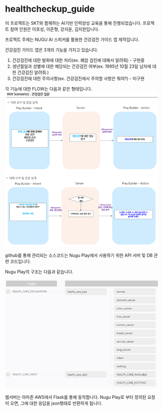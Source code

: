 # healthcheckup_guide

이 프로젝트는 SKT와 함께하는 AI기반 인력양성 교육을 통해 진행되었습니다.
프로젝트 참여 인원은 이호성, 이준형, 강지윤, 김지헌입니다.

프로젝트 주제는 NUGU AI 스피커를 활용한 건강검진 가이드 앱 제작입니다.

건강검진 가이드 앱은 3개의 기능을 가지고 있습니다.

1. 건강검진에 대한 발화에 대한 처리(ex. 폐암 검진에 대해서 알려줘) - 구현중
2. 생년월일과 성별에 대한 해당되는 건강검진 여부(ex. 1995년 10월 23일 남자에 대한 건강검진 알려줘.)
3. 건강검진에 대한 주의사항(ex. 건강검진에서 주의할 사항은 뭐야?) - 미구현

각 기능에 대한 FLOW는 다음과 같은 형태입니다.
![그림1.png](https://github.com/zdlghtjdz/healthcheckup_guide/blob/main/그림1.png)
![그림2.png](https://github.com/zdlghtjdz/healthcheckup_guide/blob/main/그림2.png)


github를 통해 관리되는 소스코드는 Nugu Play에서 사용하기 위한 API 서버 및 DB 관련 코드입니다.

Nugu Play의 구조는 다음과 같습니다.

![그림3.png](https://github.com/zdlghtjdz/healthcheckup_guide/blob/main/그림3.png)

웹서버는 아마존 AWS에서 Flask를 통해 동작합니다. 
Nugu Play로 부터 정의된 요청이 오면, 그에 대한 응답을 json형태로 반환하게 됩니다.

